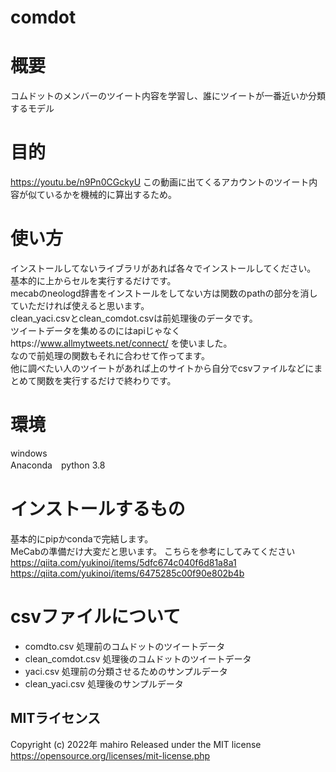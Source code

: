 # comdot

# 概要
コムドットのメンバーのツイート内容を学習し、誰にツイートが一番近いか分類するモデル

# 目的
https://youtu.be/n9Pn0CGckyU
この動画に出てくるアカウントのツイート内容が似ているかを機械的に算出するため。

# 使い方

インストールしてないライブラリがあれば各々でインストールしてください。  
基本的に上からセルを実行するだけです。  
mecabのneologd辞書をインストールをしてない方は関数のpathの部分を消していただければ使えると思います。  
clean_yaci.csvとclean_comdot.csvは前処理後のデータです。  
ツイートデータを集めるのにはapiじゃなくhttps://www.allmytweets.net/connect/ を使いました。  
なので前処理の関数もそれに合わせて作ってます。  
他に調べたい人のツイートがあれば上のサイトから自分でcsvファイルなどにまとめて関数を実行するだけで終わりです。

# 環境
windows  
Anaconda　python 3.8  

# インストールするもの
基本的にpipかcondaで完結します。  
MeCabの準備だけ大変だと思います。
こちらを参考にしてみてください  
https://qiita.com/yukinoi/items/5dfc674c040f6d81a8a1  
https://qiita.com/yukinoi/items/6475285c00f90e802b4b

# csvファイルについて
- comdto.csv 処理前のコムドットのツイートデータ
- clean_comdot.csv 処理後のコムドットのツイートデータ
- yaci.csv 処理前の分類させるためのサンプルデータ
- clean_yaci.csv 処理後のサンプルデータ

## MITライセンス
Copyright (c) 2022年 mahiro
Released under the MIT license
https://opensource.org/licenses/mit-license.php
